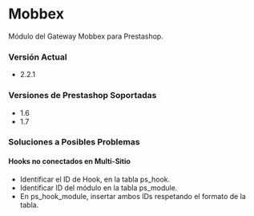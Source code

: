# Mobbex

Módulo del Gateway Mobbex para Prestashop.

### Versión Actual

- 2.2.1

### Versiones de Prestashop Soportadas  

- 1.6
- 1.7

### Soluciones a Posibles Problemas

#### Hooks no conectados en Multi-Sitio
- Identificar el ID de Hook, en la tabla ps_hook.
- Identificar ID del módulo en la tabla ps_module.
- En ps_hook_module, insertar ambos IDs respetando el formato de la tabla.
